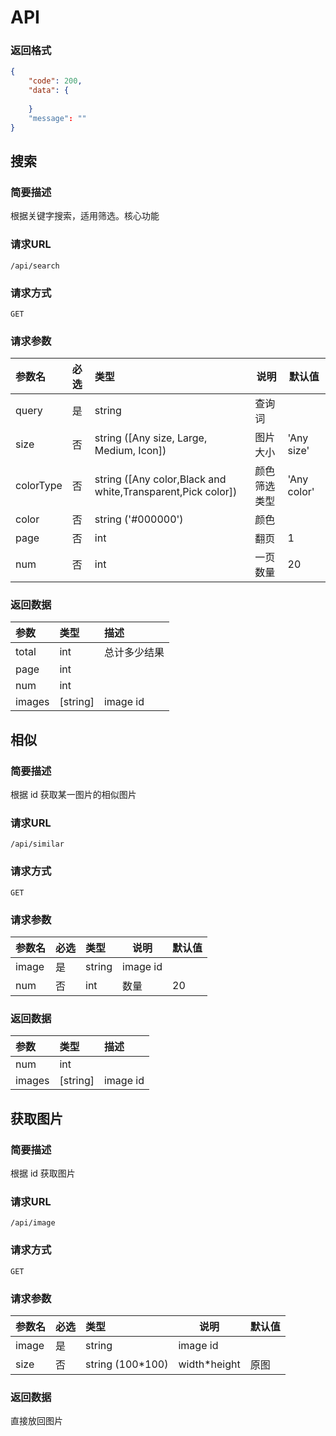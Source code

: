 # API



### 返回格式

```json
{
    "code": 200,
    "data": {
        
    }
    "message": ""
}
```



## 搜索

### 简要描述

根据关键字搜索，适用筛选。核心功能

### 请求URL

`/api/search`

### 请求方式

`GET`

### 请求参数

| 参数名    | 必选 | 类型                                                        | 说明         | 默认值      |
| :-------- | :--- | :---------------------------------------------------------- | ------------ | ----------- |
| query     | 是   | string                                                      | 查询词       |             |
| size      | 否   | string ([Any size, Large, Medium, Icon])                    | 图片大小     | 'Any size'  |
| colorType | 否   | string ([Any color,Black and white,Transparent,Pick color]) | 颜色筛选类型 | 'Any color' |
| color     | 否   | string ('#000000')                                          | 颜色         |             |
| page      | 否   | int                                                         | 翻页         | 1           |
| num       | 否   | int                                                         | 一页数量     | 20          |

### 返回数据

| 参数   | 类型     | 描述         |
| :----- | :------- | :----------- |
| total  | int      | 总计多少结果 |
| page   | int      |              |
| num    | int      |              |
| images | [string] | image id     |



## 相似

### 简要描述

根据 id 获取某一图片的相似图片

### 请求URL

`/api/similar`

### 请求方式

`GET`

### 请求参数

| 参数名 | 必选 | 类型   | 说明     | 默认值 |
| :----- | :--- | :----- | -------- | ------ |
| image  | 是   | string | image id |        |
| num    | 否   | int    | 数量     | 20     |

### 返回数据

| 参数   | 类型     | 描述     |
| :----- | :------- | :------- |
| num    | int      |          |
| images | [string] | image id |



## 获取图片

### 简要描述

根据 id 获取图片

### 请求URL

`/api/image`

### 请求方式

`GET`

### 请求参数

| 参数名 | 必选 | 类型             | 说明         | 默认值 |
| :----- | :--- | :--------------- | ------------ | ------ |
| image  | 是   | string           | image id     |        |
| size   | 否   | string (100*100) | width*height | 原图   |

### 返回数据

直接放回图片